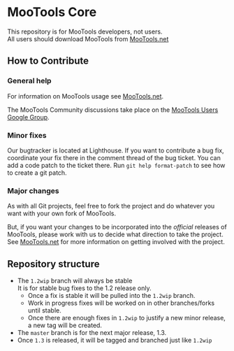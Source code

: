 MooTools Core
=============
This repository is for MooTools developers, not users.  
All users should download MooTools from [MooTools.net](http://mootools.net "MooTools")

How to Contribute
-----------------

### General help
For information on MooTools usage see [MooTools.net](http://mootools.net "MooTools").

The MooTools Community discussions take place on the [MooTools Users Google Group](http://groups.google.com/group/mootools-users/ "MooTools Users | Google Groups").

### Minor fixes
Our bugtracker is located at Lighthouse. If you want to contribute a bug fix, coordinate your fix there in the comment thread of the bug ticket. You can add a code patch to the ticket there. Run `git help format-patch` to see how to create a git patch.

### Major changes
As with all Git projects, feel free to fork the project and do whatever you want with your own fork of MooTools.

But, if you want your changes to be incorporated into the *official* releases of MooTools, please work with us to decide what direction to take the project. See [MooTools.net](http://mootools.net "MooTools") for more information on getting involved with the project.

Repository structure
--------------------
* The `1.2wip` branch will always be stable  
It is for stable bug fixes to the 1.2 release only.
	* Once a fix is stable it will be pulled into the `1.2wip` branch.
	* Work in progress fixes will be worked on in other branches/forks until stable.
	* Once there are enough fixes in `1.2wip` to justify a new minor release, a new tag will be created.
* The `master` branch is for the next major release, 1.3.
* Once `1.3` is released, it will be tagged and branched just like `1.2wip`

